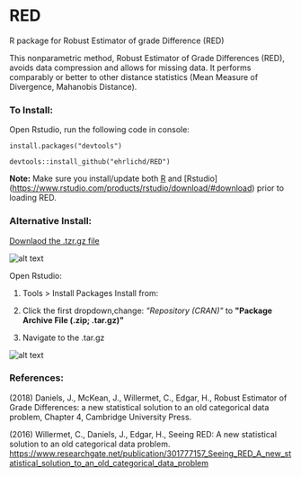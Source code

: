 # RED
R package for Robust Estimator of grade Difference (RED)

This nonparametric method, Robust Estimator of Grade Differences (RED), avoids data compression and allows for missing data. It performs comparably or better to other distance statistics (Mean Measure of Divergence, Mahanobis Distance).

### To Install:
Open Rstudio, run the following code in console:

<code>install.packages("devtools")</code>

<code>devtools::install_github("ehrlichd/RED") </code>

**Note:** Make sure you install/update both [R](https://cran.r-project.org/) and [Rstudio] (https://www.rstudio.com/products/rstudio/download/#download) prior to loading RED.

### Alternative Install: 

[Downlaod the .tzr.gz file](RED_0.0.0.9000.tar.gz)

![alt text](https://github.com/ehrlichd/RED/tree/master/images/gitDL.png)

Open Rstudio: 
1. Tools > Install Packages Install from:
2. Click the first dropdown,change: 
    *"Repository (CRAN)"* to **"Package Archive File (.zip; .tar.gz)"**
    
3. Navigate to the .tar.gz

![alt text](https://github.com/ehrlichd/RED/tree/master/images/Rinstall.png)
### References:

(2018) Daniels, J., McKean, J., Willermet, C., Edgar, H., Robust Estimator of Grade Differences: a new statistical solution to an old categorical data problem, Chapter 4, Cambridge University Press.

(2016) Willermet, C., Daniels, J., Edgar, H., Seeing RED: A new statistical solution to an old categorical data problem. 
https://www.researchgate.net/publication/301777157_Seeing_RED_A_new_statistical_solution_to_an_old_categorical_data_problem
